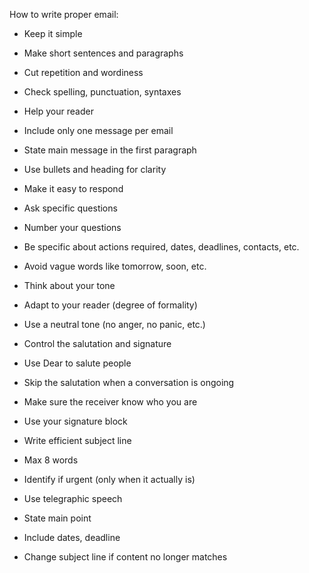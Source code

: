 How to write proper email:

- Keep it simple

- Make short sentences and paragraphs
- Cut repetition and wordiness
- Check spelling, punctuation, syntaxes

- Help your reader

- Include only one message per email
- State main message in the first paragraph
- Use bullets and heading for clarity

- Make it easy to respond

- Ask specific questions
- Number your questions
- Be specific about actions required, dates, deadlines, contacts, etc.
- Avoid vague words like tomorrow, soon, etc.

- Think about your tone

- Adapt to your reader (degree of formality)
- Use a neutral tone (no anger, no panic, etc.)

- Control the salutation and signature

- Use Dear to salute people
- Skip the salutation when a conversation is ongoing
- Make sure the receiver know who you are
- Use your signature block

- Write efficient subject line

- Max 8 words
- Identify if urgent (only when it actually is)
- Use telegraphic speech
- State main point
- Include dates, deadline
- Change subject line if content no longer matches